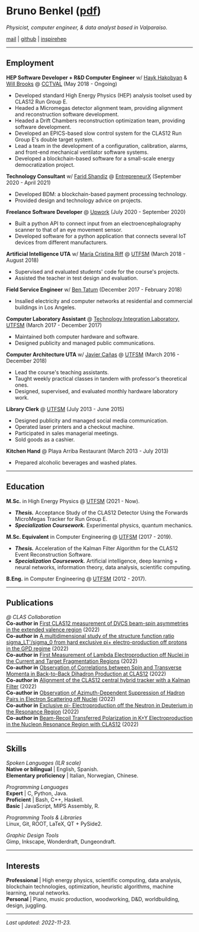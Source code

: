 # Bruno **Benkel** ([pdf](https://github.com/bleaktwig/cv/blob/gh-pages/latex_out/main.pdf))
*Physicist, computer engineer, & data analyst based in Valparaíso.*

[mail](mailto:bruno.benkel@gmail.com) \| [github](https://github.com/bleaktwig) \| [inspirehep](https://inspirehep.net/authors/2029166)

---
## Employment
**HEP Software Developer + R&D Computer Engineer** w/ [Hayk Hakobyan](https://www.linkedin.com/in/hayk-hakobyan-7bab2521/) & [Will Brooks](https://www.linkedin.com/in/wkbrooks/) @ [CCTVAL](https://cctval.usm.cl/en/home/) (May 2018 - Ongoing)
* Developed standard High Energy Physics (HEP) analysis toolset used by CLAS12 Run Group E.
* Headed a Micromegas detector alignment team, providing alignment and reconstruction software development.
* Headed a Drift Chambers reconstruction optimization team, providing software development.
* Developed an EPICS-based slow control system for the CLAS12 Run Group E's double target system.
* Lead a team in the development of a configuration, calibration, alarms, and front-end mechanical ventilator software systems.
* Developed a blockchain-based software for a small-scale energy democratization project.

**Technology Consultant** w/ [Farid Shandiz](https://www.linkedin.com/in/faridshandiz/) @ [EntrepreneurX](https://linkedin.com/company/entrepreneurx/about/) (September 2020 - April 2021)
* Developed BDM: a blockchain-based payment processing technology.
* Provided design and technology advice on projects.

**Freelance Software Developer** @ [Upwork](https://www.upwork.com/) (July 2020 - September 2020)
* Built a python API to connect input from an electroencephalography scanner to that of an eye movement sensor.
* Developed software for a python application that connects several IoT devices from different manufacturers.

**Artificial Intelligence UTA** w/ [María Cristina Riff](https://www.linkedin.com/in/maria-cristina-riff-3508942a/) @ [UTFSM](https://usm.cl/en/home/) (March 2018 - August 2018)
* Supervised and evaluated students' code for the course's projects.
* Assisted the teacher in test design and evaluation.

**Field Service Engineer** w/ [Ben Tatum](https://linkedin.com/in/ben-tatum-42011a149/) (December 2017 - February 2018)
* Insalled electricity and computer networks at residential and commercial buildings in Los Angeles.

**Computer Laboratory Assistant** @ [Technology Integration Laboratory, UTFSM](http://labit.inf.utfsm.cl/) (March 2017 - December 2017)
* Maintained both computer hardware and software.
* Designed publicity and managed public communications.

**Computer Architecture UTA** w/ [Javier Cañas](https://www.linkedin.com/in/javier-ca%C3%B1as-robles-47398b221/) @ [UTFSM](https://usm.cl/en/home/) (March 2016 - December 2018)
* Lead the course's teaching assistants.
* Taught weekly practical classes in tandem with professor's theoretical ones.
* Designed, supervised, and evaluated monthly hardware laboratory work.

**Library Clerk** @ [UTFSM](https://usm.cl/en/home/) (July 2013 - June 2015)
* Designed publicity and managed social media communication.
* Operated laser printers and a checkout machine.
* Participated in sales managerial meetings.
* Sold goods as a cashier.

**Kitchen Hand** @ Playa Arriba Restaurant (March 2013 - July 2013)
* Prepared alcoholic beverages and washed plates.

---
## Education
**M.Sc.** in High Energy Physics @ [UTFSM](https://usm.cl/en/home/) (2021 - Now).
* ***Thesis.*** Acceptance Study of the CLAS12 Detector Using the Forwards MicroMegas Tracker for Run Group E.
* ***Specialization Coursework.*** Experimental physics, quantum mechanics.

**M.Sc. Equivalent** in Computer Engineering @ [UTFSM](https://usm.cl/en/home/) (2017 - 2019).
* ***Thesis.*** Acceleration of the Kalman Filter Algorithm for the CLAS12 Event Reconstruction Software.
* ***Specialization Coursework.*** Artificial intelligence, deep learning + neural networks, information theory, data analysis, scientific computing.

**B.Eng.** in Computer Engineering @ [UTFSM](https://usm.cl/en/home/) (2012 - 2017).

---
## **Pub**lications
*@ CLAS Collaboration* \
**Co-author in** [First CLAS12 measurement of DVCS beam-spin asymmetries in the extended valence region](https://inspirehep.net/literature/2513011) (2022) \
**Co-author in** [A multidimensional study of the structure function ratio sigma_LT'/sigma_0 from hard exclusive pi+ electro-production off protons in the GPD regime](https://inspirehep.net/literature/2170921) (2022) \
**Co-author in** [First Measurement of Lambda Electroproduction off Nuclei in the Current and Target Fragmentation Regions](https://inspirehep.net/literature/2170490) (2022) \
**Co-author in** [Observation of Correlations between Spin and Transverse Momenta in Back-to-Back Dihadron Production at CLAS12](https://inspirehep.net/literature/2134234) (2022) \
**Co-author in** [Alignment of the CLAS12 central hybrid tracker with a Kalman Filter](https://inspirehep.net/literature/2134248) (2022) \
**Co-author in** [Observation of Azimuth-Dependent Suppression of Hadron Pairs in Electron Scattering off Nuclei](https://inspirehep.net/literature/2112346) (2022) \
**Co-author in** [Exclusive  pi- Electroproduction off the Neutron in Deuterium in the Resonance Region](https://inspirehep.net/literature/2060593) (2022) \
**Co-author in** [Beam-Recoil Transferred Polarization in K+Y Electroproduction in the Nucleon Resonance Region with CLAS12](https://inspirehep.net/literature/2029164) (2022)

---
## **Ski**lls
*Spoken Languages (ILR scale)* \
    **Native or bilingual** | English, Spanish. \
    **Elementary proficiency** | Italian, Norwegian, Chinese.

*Programming Languages* \
    **Expert** | C, Python, Java. \
    **Proficient** | Bash, C++, Haskell. \
    **Basic** | JavaScript, MIPS Assembly, R.

*Programming Tools & Libraries* \
    Linux, Git, ROOT, LaTeX, QT + PySide2.

*Graphic Design Tools* \
    Gimp, Inkscape, Wonderdraft, Dungeondraft.

---
## **Int**erests
**Professional** | High energy physics, scientific computing, data analysis, blockchain technologies, optimization, heuristic algorithms, machine learning, neural networks. \
**Personal** | Piano, music production, woodworking, D&D, worldbuilding, design, juggling.

---
*Last updated: 2022-11-23.*
